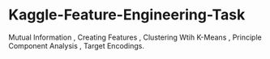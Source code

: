 # Kaggle-Feature-Engineering-Task
Mutual Information , Creating Features , Clustering Wtih K-Means , Principle Component Analysis , Target Encodings.
